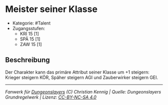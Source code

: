 <!---
Dies ist ein Fanwerk für DUNGEONSLAYERS (C) von Christian Kennig

Quellen:      [Dungeonslayers Grundregelwerk](https://www.f-space.de/ds4/downloads.html)
              [Talentbeschreibungen](https://www.f-space.de/ds4/tools-talentcards.html)
License:      [CC-BY-NC-SA 4.0](https://creativecommons.org/licenses/by-nc-sa/4.0/deed.de)
Richtlinien:  [Fanwerkrichtlinien](https://www.dungeonslayers.net/fanwerk-richtlinien/)
Autor:        Zauberlehrling
-->

  
# Meister seiner Klasse  
- Kategorie: #Talent  
- Zugangsstufen:  
  - KRI 15 [1]  
  - SPÄ 15 [1]  
  - ZAW 15 [1]  

## Beschreibung  
Der Charakter kann das primäre Attribut seiner Klasse um +1 steigern: Krieger steigern KÖR, Späher steigern AGI und Zauberwirker steigern GEI.


___  
*Fanwerk für [Dungeonslayers](https://www.dungeonslayers.net/) (C) Christian Kennig | Quelle: Dungeonslayers Grundregelwerk | Lizenz: [CC-BY-NC-SA 4.0](https://creativecommons.org/licenses/by-nc-sa/4.0/deed.de)*  